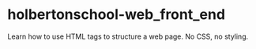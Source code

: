 # holbertonschool-web_front_end
Learn how to use HTML tags to structure a web page. No CSS, no styling.
